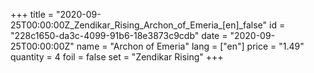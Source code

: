 +++
title = "2020-09-25T00:00:00Z_Zendikar_Rising_Archon_of_Emeria_[en]_false"
id = "228c1650-da3c-4099-91b6-18e3873c9cdb"
date = "2020-09-25T00:00:00Z"
name = "Archon of Emeria"
lang = ["en"]
price = "1.49"
quantity = 4
foil = false
set = "Zendikar Rising"
+++
